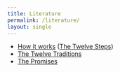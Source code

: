 ```yaml
---
title: Literature
permalink: /literature/
layout: single 
---
```


* [How it works](/how) ([The Twelve Steps](/steps))
* [The Twelve Traditions](/traditions)
* [The Promises](/promises)
